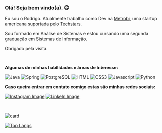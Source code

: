 ### Olá! Seja bem vindo(a). :blush:  

Eu sou o Rodrigo. Atualmente trabalho como Dev na [Metrobi](https://metrobi.com/ "Metrobi"), uma startup americana suportada pelo [Techstars](https://www.techstars.com/ "Techstars").

Sou formado em Análise de Sistemas e estou cursando uma segunda graduação em Sistemas de Informação.

Obrigado pela visita.

<br>  

**Algumas de minhas habilidades e áreas de interesse:**  

![Java](https://img.shields.io/badge/Java-ED8B00?style=for-the-badge&logo=java&logoColor=white) 
![Spring](https://img.shields.io/badge/Spring-6DB33F?style=for-the-badge&logo=spring&logoColor=white) 
![PostgreSQL](https://img.shields.io/badge/PostgreSQL-316192?style=for-the-badge&logo=postgresql&logoColor=white) 
![HTML](https://img.shields.io/badge/HTML-239120?style=for-the-badge&logo=html5&logoColor=white) 
![CSS3](https://img.shields.io/badge/CSS3-1572B6?style=for-the-badge&logo=css3&logoColor=white) 
![Javascript](https://img.shields.io/badge/JavaScript-F7DF1E?style=for-the-badge&logo=javascript&logoColor=black) 
![Python](https://img.shields.io/badge/Python-14354C?style=for-the-badge&logo=python&logoColor=white)
<br>  

**Caso queira entrar em contato comigo estas são minhas redes sociais:**  

[![Instagram Image](https://img.shields.io/badge/Instagram-E4405F?style=for-the-badge&logo=instagram&logoColor=white)](https://www.instagram.com/rodrigo.rsilva34/) [![LinkeIn Image](https://img.shields.io/badge/LinkedIn-0077B5?style=for-the-badge&logo=linkedin&logoColor=white)](https://www.linkedin.com/in/rodrigo-rodrigues1986/)  

<br>  

[![card](https://github-readme-stats.vercel.app/api?username=devrosilva&theme=default)](https://github.com/devrosilva/)  
  
[![Top Langs](https://github-readme-stats.vercel.app/api/top-langs/?username=devrosilva&exclude_repo=dio-projects)](https://github.com/devrosilva/)
